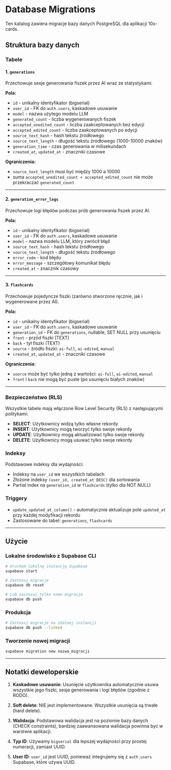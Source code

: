 # Database Migrations

Ten katalog zawiera migracje bazy danych PostgreSQL dla aplikacji 10x-cards.

## Struktura bazy danych

### Tabele

#### 1. `generations`
Przechowuje sesje generowania fiszek przez AI wraz ze statystykami.

**Pola:**
- `id` - unikalny identyfikator (bigserial)
- `user_id` - FK do `auth.users`, kaskadowe usuwanie
- `model` - nazwa użytego modelu LLM
- `generated_count` - liczba wygenerowanych fiszek
- `accepted_unedited_count` - liczba zaakceptowanych bez edycji
- `accepted_edited_count` - liczba zaakceptowanych po edycji
- `source_text_hash` - hash tekstu źródłowego
- `source_text_length` - długość tekstu źródłowego (1000-10000 znaków)
- `generation_time` - czas generowania w milisekundach
- `created_at`, `updated_at` - znaczniki czasowe

**Ograniczenia:**
- `source_text_length` musi być między 1000 a 10000
- suma `accepted_unedited_count + accepted_edited_count` nie może przekraczać `generated_count`

---

#### 2. `generation_error_logs`
Przechowuje logi błędów podczas prób generowania fiszek przez AI.

**Pola:**
- `id` - unikalny identyfikator (bigserial)
- `user_id` - FK do `auth.users`, kaskadowe usuwanie
- `model` - nazwa modelu LLM, który zwrócił błąd
- `source_text_hash` - hash tekstu źródłowego
- `source_text_length` - długość tekstu źródłowego
- `error_code` - kod błędu
- `error_message` - szczegółowy komunikat błędu
- `created_at` - znacznik czasowy

---

#### 3. `flashcards`
Przechowuje pojedyncze fiszki (zarówno stworzone ręcznie, jak i wygenerowane przez AI).

**Pola:**
- `id` - unikalny identyfikator (bigserial)
- `user_id` - FK do `auth.users`, kaskadowe usuwanie
- `generation_id` - FK do `generations`, nullable, SET NULL przy usunięciu
- `front` - przód fiszki (TEXT)
- `back` - tył fiszki (TEXT)
- `source` - źródło fiszki: `ai-full`, `ai-edited`, `manual`
- `created_at`, `updated_at` - znaczniki czasowe

**Ograniczenia:**
- `source` może być tylko jedną z wartości: `ai-full`, `ai-edited`, `manual`
- `front` i `back` nie mogą być puste (po usunięciu białych znaków)

---

### Bezpieczeństwo (RLS)

Wszystkie tabele mają włączone Row Level Security (RLS) z następującymi politykami:

- **SELECT**: Użytkownicy widzą tylko własne rekordy
- **INSERT**: Użytkownicy mogą tworzyć tylko swoje rekordy
- **UPDATE**: Użytkownicy mogą aktualizować tylko swoje rekordy
- **DELETE**: Użytkownicy mogą usuwać tylko swoje rekordy

### Indeksy

Podstawowe indeksy dla wydajności:
- Indeksy na `user_id` we wszystkich tabelach
- Złożone indeksy `(user_id, created_at DESC)` dla sortowania
- Partial index na `generation_id` w `flashcards` (tylko dla NOT NULL)

### Triggery

- `update_updated_at_column()` - automatycznie aktualizuje pole `updated_at` przy każdej modyfikacji rekordu
- Zastosowane do tabel: `generations`, `flashcards`

---

## Użycie

### Lokalne środowisko z Supabase CLI

```bash
# Uruchom lokalną instancję Supabase
supabase start

# Zastosuj migracje
supabase db reset

# Lub zastosuj tylko nowe migracje
supabase db push
```

### Produkcja

```bash
# Zastosuj migracje na zdalnej instancji
supabase db push --linked
```

### Tworzenie nowej migracji

```bash
supabase migration new nazwa_migracji
```

---

## Notatki deweloperskie

1. **Kaskadowe usuwanie**: Usunięcie użytkownika automatycznie usuwa wszystkie jego fiszki, sesje generowania i logi błędów (zgodnie z RODO).

2. **Soft delete**: NIE jest implementowane. Wszystkie usunięcia są trwałe (hard delete).

3. **Walidacja**: Podstawowa walidacja jest na poziomie bazy danych (CHECK constraints), bardziej zaawansowana walidacja powinna być w warstwie aplikacji.

4. **Typ ID**: Używamy `bigserial` dla lepszej wydajności przy prostej numeracji, zamiast UUID.

5. **User ID**: `user_id` jest UUID, ponieważ integrujemy się z `auth.users` Supabase, które używa UUID.

